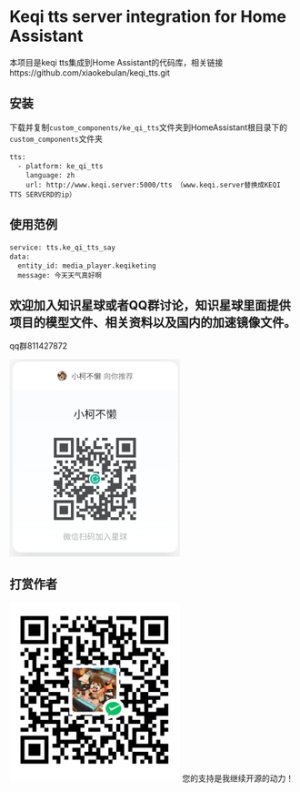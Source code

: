 # Keqi tts server integration for Home Assistant

本项目是keqi tts集成到Home Assistant的代码库，相关链接https://github.com/xiaokebulan/keqi_tts.git


## 安装

下载并复制`custom_components/ke_qi_tts`文件夹到HomeAssistant根目录下的`custom_components`文件夹

```
tts:
  - platform: ke_qi_tts
    language: zh
    url: http://www.keqi.server:5000/tts （www.keqi.server替换成KEQI TTS SERVERD的ip）
```

## 使用范例

```
service: tts.ke_qi_tts_say
data:
  entity_id: media_player.keqiketing
  message: 今天天气真好啊
```

## 欢迎加入知识星球或者QQ群讨论，知识星球里面提供项目的模型文件、相关资料以及国内的加速镜像文件。

qq群811427872

<img src="static/xing.jpg" width="300">


## 打赏作者

<img src="static/coffee.jpg" width="300">
  您的支持是我继续开源的动力！

